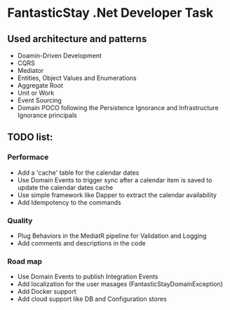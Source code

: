 # FantasticStay .Net Developer Task

## Used architecture and patterns
- Doamin-Driven Development
- CQRS
- Mediator
- Entities, Object Values and Enumerations
- Aggregate Root
- Unit or Work
- Event Sourcing
- Domain POCO following the Persistence Ignorance and Infrastructure Ignorance principals

## TODO list:
### Performace
- Add a 'cache' table for the calendar dates
- Use Domain Events to trigger sync after a calendar item is saved to update the calendar dates cache
- Use simple framework like Dapper to extract the calendar availability
- Add Idempotency to the commands

### Quality
- Plug Behaviors in the MediatR pipeline for Validation and Logging
- Add comments and descriptions in the code

### Road map
- Use Domain Events to publish Integration Events
- Add localization for the user masages (FantasticStayDomainException)
- Add Docker support
- Add cloud support like DB and Configuration stores
